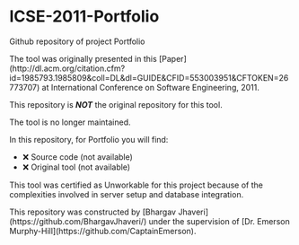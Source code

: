 # ICSE-2011-Portfolio
Github repository of project Portfolio
<p>
The tool was originally presented in this [Paper](http://dl.acm.org/citation.cfm?id=1985793.1985809&coll=DL&dl=GUIDE&CFID=553003951&CFTOKEN=26773707) at International Conference on Software Engineering, 2011.
<p>
This repository is <b><i>NOT</b></i> the original repository for this tool.<br>
<p>
The tool is no longer maintained.<br>

In this repository, for Portfolio you will find:
* :x: Source code (not available)
* :x: Original tool (not available)

This tool was certified as Unworkable for this project because of the complexities involved in server setup and database integration.
<p>
This repository was constructed by [Bhargav Jhaveri](https://github.com/BhargavJhaveri/) under the supervision of [Dr. Emerson Murphy-Hill](https://github.com/CaptainEmerson).
